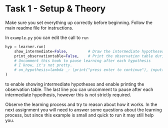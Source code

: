 # Task 1 - Setup & Theory

Make sure you set everything up correctly before beginning. Follow the main readme file for instructions.

In `example.py` you can edit the call to `run` 
```python
hyp = learner.run(
    show_intermediate=False,         # Draw the intermediate hypotheses
    print_observationtable=False,    # Print the observation table during the learning process
    # Uncomment this hook to pause learning after each hypothesis
    # I know, it's not pretty.
    # on_hypothesis=lambda _: (print("press enter to continue"), input())
)
```
to enable showing intermediate hypotheses and enable printing the observation table. 
The last line you can uncomment to pause after each intermediate hypothesis, however this is not strictly required.

Observe the learning process and try to reason about how it works. In the next assignment you will need to answer some questions
about the learning process, but since this example is small and quick to run it may still help you.